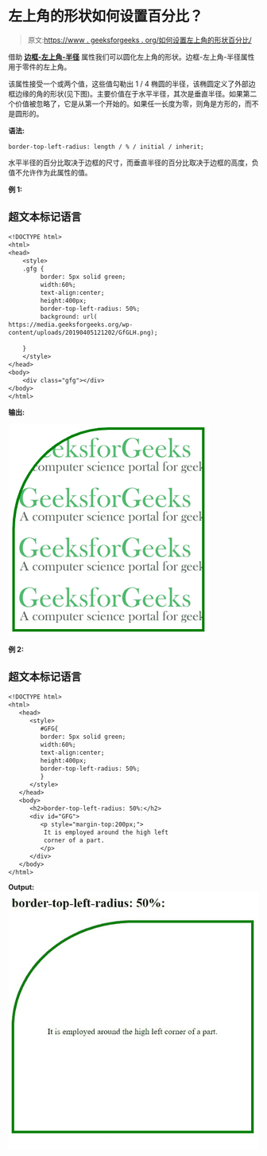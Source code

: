 # 左上角的形状如何设置百分比？

> 原文:[https://www . geeksforgeeks . org/如何设置左上角的形状百分比/](https://www.geeksforgeeks.org/how-to-set-the-shape-of-the-top-left-corner-in-percentage/)

借助 **[边框-左上角-半径](https://www.geeksforgeeks.org/css-border-top-left-radius-property/)** 属性我们可以圆化左上角的形状。边框-左上角-半径属性用于零件的左上角。

该属性接受一个或两个值，这些值勾勒出 1 / 4 椭圆的半径，该椭圆定义了外部边框边缘的角的形状(见下图)。主要价值在于水平半径，其次是垂直半径。如果第二个价值被忽略了，它是从第一个开始的。如果任一长度为零，则角是方形的，而不是圆形的。

**语法:**

```
border-top-left-radius: length / % / initial / inherit;
```

水平半径的百分比取决于边框的尺寸，而垂直半径的百分比取决于边框的高度，负值不允许作为此属性的值。

**例 1:**

## 超文本标记语言

```
<!DOCTYPE html>
<html>
<head>
    <style>
    .gfg {
         border: 5px solid green;
         width:60%;
         text-align:center;
         height:400px;
         border-top-left-radius: 50%;
         background: url(
https://media.geeksforgeeks.org/wp-content/uploads/20190405121202/GfGLH.png);

    }
    </style>
</head>
<body>
    <div class="gfg"></div>
</body>
</html>                 
```

**输出:**

![](img/1dc1e2428ee97ec556e5565c2593f8ab.png)

**例 2:**

## 超文本标记语言

```
<!DOCTYPE html>
<html>
   <head>
      <style> 
         #GFG{
         border: 5px solid green;
         width:60%;
         text-align:center;
         height:400px;
         border-top-left-radius: 50%;
         }
      </style>
   </head>
   <body>
      <h2>border-top-left-radius: 50%:</h2>
      <div id="GFG">
         <p style="margin-top:200px;">
          It is employed around the high left
          corner of a part.
         </p>
      </div>
   </body>
</html>
```

**Output:**
![](img/14620daafc752f0050b1ce4831deca4c.png)